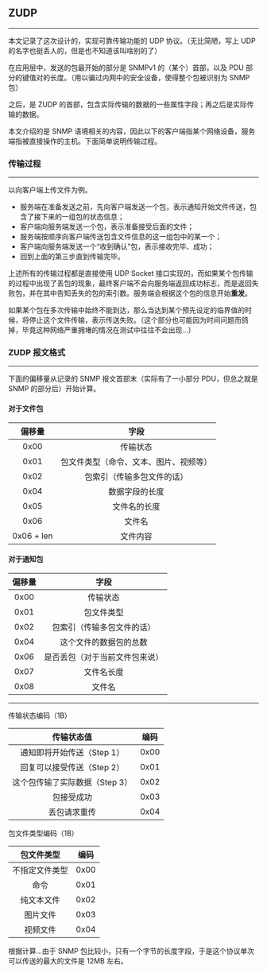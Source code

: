 ## ZUDP

----

本文记录了这次设计的，实现可靠传输功能的 UDP 协议。（无比简陋，写上 UDP 的名字也挺丢人的，但是也不知道该叫啥别的了）

在应用层中，发送的包最开始的部分是 SNMPv1 的（某个）首部，以及 PDU 部分的键值对的长度。（用以骗过内网中的安全设备，使得整个包被识别为 SNMP 包）

之后，是 ZUDP 的首部，包含实际传输的数据的一些属性字段；再之后是实际传输的数据。



本文介绍的是 SNMP 语境相关的内容，因此以下的客户端指某个网络设备，服务端指被直接操作的主机。下面简单说明传输过程。

### 传输过程

---

以向客户端上传文件为例。

- 服务端在准备发送之前，先向客户端发送一个包，表示通知开始文件传送，包含了接下来的一组包的状态信息；
- 客户端向服务端发送一个包，表示准备接受后面的文件；
- 服务端按顺序向客户端传送包含文件信息的这一组包中的某一个；
- 客户端向服务端发送一个“收到确认”包，表示接收完毕、成功；
- 回到上面的第三步直到传输完毕。

上述所有的传输过程都是直接使用 UDP Socket 接口实现的，而如果某个包传输的过程中出现了丢包的现象，最终客户端不会向服务端返回成功标志，而是返回失败包，并在其中告知丢失的包的索引数。服务端会根据这个包的信息开始**重发**。

如果某个包在多次传输中始终不能到达，那么当达到某个预先设定的临界值的时候，将停止这个文件传输，表示传送失败。（这个部分也可能因为时间问题而鸽掉，毕竟这种网络严重拥堵的情况在测试中往往不会出现...）

### ZUDP 报文格式

----

下面的偏移量从记录的 SNMP 报文首部末（实际有了一小部分 PDU，但总之就是 SNMP 的部分后）开始计算。



#### 对于文件包

|   偏移量   |                  字段                  |
| :--------: | :------------------------------------: |
|    0x00    |                传输状态                |
|    0x01    | 包文件类型（命令、文本、图片、视频等） |
|    0x02    |       包索引（传输多包文件的话）       |
|    0x04    |             数据字段的长度             |
|    0x05    |              文件名的长度              |
|    0x06    |                 文件名                 |
| 0x06 + len |                文件内容                |



#### 对于通知包

| 偏移量 |              字段              |
| :----: | :----------------------------: |
|  0x00  |            传输状态            |
|  0x01  |           包文件类型           |
|  0x02  |   包索引（传输多包文件的话）   |
|  0x04  |     这个文件的数据包的总数     |
|  0x06  | 是否丢包（对于当前文件包来说） |
|  0x07  |           文件名长度           |
|  0x08  |             文件名             |









----



传输状态编码（1B）

|           传输状态值           | 编码 |
| :----------------------------: | :--: |
|   通知即将开始传送（Step 1）   | 0x00 |
|   回复可以接受传送（Step 2）   | 0x01 |
| 这个包传输了实际数据（Step 3） | 0x02 |
|           包接受成功           | 0x03 |
|          丢包请求重传          | 0x04 |



包文件类型编码（1B）

|   包文件类型   | 编码 |
| :------------: | :--: |
| 不指定文件类型 | 0x00 |
|      命令      | 0x01 |
|   纯文本文件   | 0x02 |
|    图片文件    | 0x03 |
|    视频文件    | 0x04 |



根据计算...由于 SNMP 包比较小，只有一个字节的长度字段，于是这个协议单次可以传送的最大的文件是 12MB 左右。

